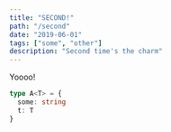 ```yaml
---
title: "SECOND!"
path: "/second"
date: "2019-06-01"
tags: ["some", "other"]
description: "Second time's the charm"
---
```


Yoooo!

```typescript
type A<T> = {
  some: string
  t: T
}
```
